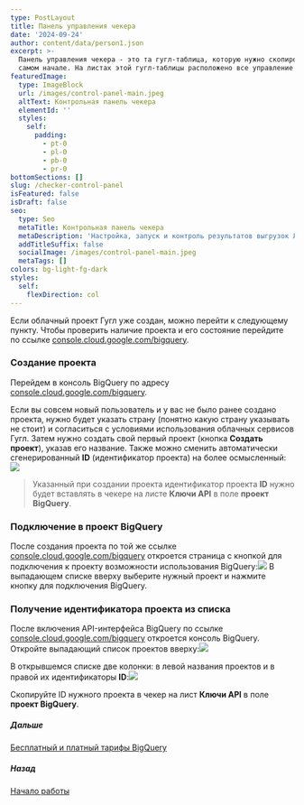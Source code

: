 ```yaml
---
type: PostLayout
title: Панель управления чекера
date: '2024-09-24'
author: content/data/person1.json
excerpt: >-
  Панель управления чекера - это та гугл-таблица, которую нужно скопировать в
  самом начале. На листах этой гугл-таблицы расположено все управление чекером →
featuredImage:
  type: ImageBlock
  url: /images/control-panel-main.jpeg
  altText: Контрольная панель чекера
  elementId: ''
  styles:
    self:
      padding:
        - pt-0
        - pl-0
        - pb-0
        - pr-0
bottomSections: []
slug: /checker-control-panel
isFeatured: false
isDraft: false
seo:
  type: Seo
  metaTitle: Контрольная панель чекера
  metaDescription: 'Настройка, запуск и контроль результатов выгрузок ЛК по API'
  addTitleSuffix: false
  socialImage: /images/control-panel-main.jpeg
  metaTags: []
colors: bg-light-fg-dark
styles:
  self:
    flexDirection: col
---
```

Если облачный проект Гугл уже создан, можно перейти к следующему пункту. Чтобы проверить наличие проекта и его состояние перейдите по ссылке [console.cloud.google.com/bigquery](https://console.cloud.google.com/bigquery).

### Создание проекта

Перейдем в консоль BigQuery по адресу [console.cloud.google.com/bigquery](https://console.cloud.google.com/bigquery).

Если вы совсем новый пользователь и у вас не было ранее создано проекта, нужно будет указать страну (понятно какую страну указывать не стоит) и согласиться с условиями использования облачных сервисов Гугл. Затем нужно создать свой первый проект (кнопка **Создать проект**), указав его название. Также можно сменить автоматически сгенерированный **ID** (идентификатор проекта) на более осмысленный:![](/images/create-bq-project.PNG)

> Указанный при создании проекта идентификатор проекта **ID** нужно будет вставлять в чекере на листе **Ключи API** в поле **проект  BigQuery**.

### Подключение в проект BigQuery

После создания проекта по той же ссылке [console.cloud.google.com/bigquery](https://console.cloud.google.com/bigquery) откроется страница с кнопкой для подключения к проекту возможности использования BigQuery:![](/images/bq-enable-api.PNG)
В выпадающем списке вверху выберите нужный проект и нажмите кнопку для подключения BigQuery.

### Получение идентификатора проекта из списка

После включения API-интерфейса BigQuery по ссылке [console.cloud.google.com/bigquery](https://cloud.google.com/bigquery/) откроется консоль BigQuery. Откройте выпадающий список проектов вверху:![](/images/console-bq-dropdown-list.png)

В открывшемся списке две колонки: в левой названия проектов и в правой их идентификаторы **ID**:![](/images/bq-list-projects.PNG)

Скопируйте ID нужного проекта в чекер на лист **Ключи API** в поле **проект BigQuery**.

##### Дальше

[Бесплатный и платный тарифы BigQuery](/blog/bigquery-sandbox/)

##### Назад

[Начало работы](/blog/beginning-of-use/)
